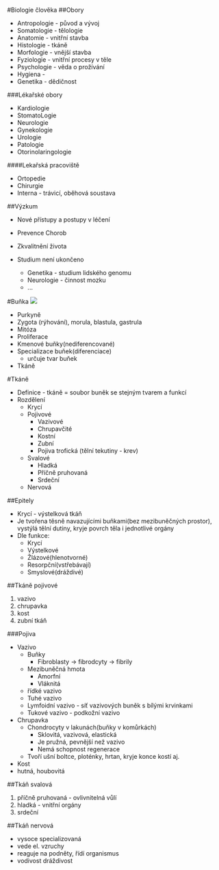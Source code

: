 #Biologie člověka
##Obory
* Antropologie - původ a vývoj
* Somatologie - tělologie
* Anatomie - vnitřní stavba
* Histologie - tkáně
* Morfologie - vnější stavba
* Fyziologie - vnitřní procesy v těle
* Psychologie - věda o prožívání 
* Hygiena - 
* Genetika - dědičnost

###Lékařské obory
* Kardiologie
* StomatoLogie
* Neurologie
* Gynekologie
* Urologie
* Patologie
* Otorinolaringologie

####Lekařská pracoviště
* Ortopedie
* Chirurgie
* Interna - trávicí, oběhová soustava

##Výzkum
* Nové přístupy a postupy v léčení
* Prevence Chorob
* Zkvalitnění života

* Studium není ukončeno
    * Genetika - studium lidského genomu
    * Neurologie - činnost mozku
    * ...

#Buňka
![](http://people.eku.edu/ritchisong/301images/Cell_structure.jpg)

* Purkyně
* Zygota (rýhování), morula, blastula, gastrula
* Mitóza
* Proliferace
* Kmenové buňky(nediferencované)
* Specializace buňek(diferenciace)
    * určuje tvar buňek
* Tkáně

#Tkáně
* Definice - tkáně = soubor buněk se stejným tvarem a funkcí
* Rozdělení
    * Krycí
    * Pojivové
        * Vazivové
        * Chrupavčité
        * Kostní
        * Zubní
        * Pojiva trofická (tělní tekutiny - krev)
    * Svalové
        * Hladká
        * Příčně pruhovaná
        * Srdeční
    * Nervová 

##Epitely
* Krycí - výstelková tkáň
* Je tvořena těsně navazujícími buňkami(bez mezibuněčných prostor), vystýlá tělní dutiny, kryje povrch těla i jednotlivé orgány
* Dle funkce:
    * Krycí
    * Výstelkové
    * Žlázové(hlenotvorné)
    * Resorpční(vstřebávají)
    * Smyslové(dráždivé)

##Tkáně pojivové
1. vazivo
2. chrupavka
3. kost
4. zubní tkáň

###Pojiva
* Vazivo
    * Buňky
        * Fibroblasty -> fibrodcyty -> fibrily
    * Mezibuněčná hmota
        * Amorfní
        * Vláknitá
    * řídké vazivo
    * Tuhé vazivo
    * Lymfoidní vazivo - síť vazivových buněk s bílými krvinkami
    * Tukové vazivo - podkožní vazivo
* Chrupavka
    * Chondrocyty v lakunách(buňky v komůrkách)
        * Sklovitá, vazivová, elastická
        * Je pružná, pevnější než vazivo
        * Nemá schopnost regenerace
    * Tvoří ušní boltce, ploténky, hrtan, kryje konce kostí aj.
* Kost
 * hutná, houbovitá

##Tkáň svalová
1. příčně pruhovaná - ovlivnitelná vůlí
2. hladká - vnitřní orgány
3. srdeční       

##Tkáň nervová
* vysoce specializovaná
* vede el. vzruchy
* reaguje na podněty, řídí organismus
* vodivost  dráždivost

